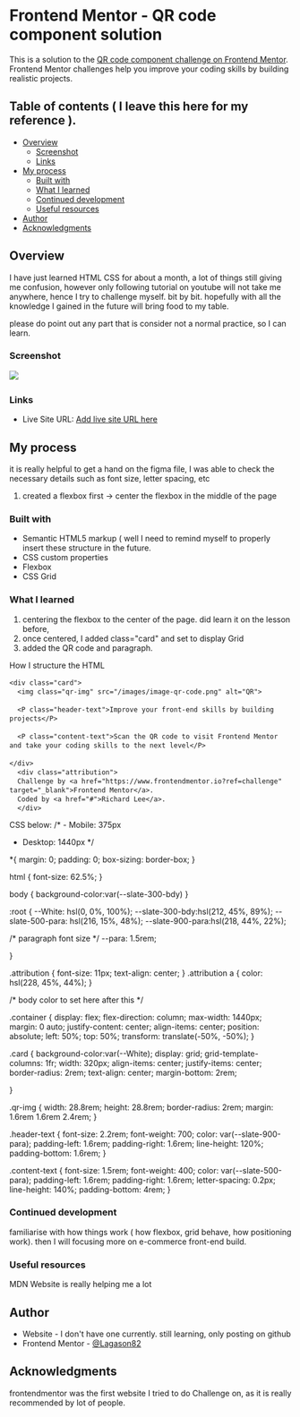 # Frontend Mentor - QR code component solution

This is a solution to the [QR code component challenge on Frontend Mentor](https://www.frontendmentor.io/challenges/qr-code-component-iux_sIO_H). Frontend Mentor challenges help you improve your coding skills by building realistic projects. 

## Table of contents ( I leave this here for my reference ).

- [Overview](#overview)
  - [Screenshot](#screenshot)
  - [Links](#links)
- [My process](#my-process)
  - [Built with](#built-with)
  - [What I learned](#what-i-learned)
  - [Continued development](#continued-development)
  - [Useful resources](#useful-resources)
- [Author](#author)
- [Acknowledgments](#acknowledgments)


## Overview

I have just learned HTML CSS for about a month, a lot of things still giving me confusion, however only following tutorial on youtube will not take me anywhere, hence I try to challenge myself. bit by bit. hopefully with all the knowledge I gained in the future will bring food to my table. 

please do point out any part that is consider not a normal practice, so I can learn.

### Screenshot

![](./screenshot.jpg)


### Links

- Live Site URL: [Add live site URL here](https://your-live-site-url.com)

## My process

it is really helpful to get a hand on the figma file, I was able to check the necessary details such as font size, letter spacing, etc

1. created a flexbox first -> center the flexbox in the middle of the page

### Built with

- Semantic HTML5 markup ( well I need to remind myself to properly insert these structure in the future.
- CSS custom properties
- Flexbox
- CSS Grid


### What I learned

1. centering the flexbox to the center of the page. did learn it on the lesson before,
2. once centered, I added class="card" and set to display Grid
3. added the QR code and paragraph.

How I structure the HTML

<body>
  <div class="container">

    <div class="card">
      <img class="qr-img" src="/images/image-qr-code.png" alt="QR">

      <P class="header-text">Improve your front-end skills by building projects</P>

      <P class="content-text">Scan the QR code to visit Frontend Mentor and take your coding skills to the next level</P>

    </div>
      <div class="attribution">
      Challenge by <a href="https://www.frontendmentor.io?ref=challenge" target="_blank">Frontend Mentor</a>. 
      Coded by <a href="#">Richard Lee</a>.
      </div>
  </div>
</body>

CSS below:
/* - Mobile: 375px
- Desktop: 1440px */


*{
    margin: 0;
    padding: 0;
    box-sizing: border-box;
}

html {
    font-size: 62.5%;
}

body {
    background-color:var(--slate-300-bdy)
}

:root {
--White: hsl(0, 0%, 100%);
--slate-300-bdy:hsl(212, 45%, 89%);
--slate-500-para: hsl(216, 15%, 48%);
--slate-900-para:hsl(218, 44%, 22%);

/* paragraph font size */
--para: 1.5rem;

}

.attribution { font-size: 11px; text-align: center; }
.attribution a { color: hsl(228, 45%, 44%); }

/* body color to set here after this */

.container {
    display: flex;
    flex-direction: column;
    max-width: 1440px;
    margin: 0 auto;
    justify-content: center;
    align-items: center;
    position: absolute;
    left: 50%;
    top: 50%;
    transform: translate(-50%, -50%);
}

.card {
    background-color:var(--White);
    display: grid;
    grid-template-columns: 1fr;
    width: 320px;
    align-items: center;
    justify-items: center;
    border-radius: 2rem;
    text-align: center;
    margin-bottom: 2rem;
    
}

.qr-img {
    width: 28.8rem;
    height: 28.8rem;
    border-radius: 2rem;
    margin: 1.6rem 1.6rem 2.4rem; 
}

.header-text {
    font-size: 2.2rem;
    font-weight: 700;
    color: var(--slate-900-para);
    padding-left: 1.6rem;
    padding-right: 1.6rem;
    line-height: 120%;
    padding-bottom: 1.6rem;
}

.content-text {
    font-size: 1.5rem;
    font-weight: 400;
    color: var(--slate-500-para);
    padding-left: 1.6rem;
    padding-right: 1.6rem;
    letter-spacing: 0.2px;
    line-height: 140%;
    padding-bottom: 4rem;
}


### Continued development

familiarise with how things work ( how flexbox, grid behave, how positioning work). then I will focusing more on e-commerce front-end build.


### Useful resources

MDN Website is really helping me a lot


## Author

- Website - I don't have one currently. still learning, only posting on github
- Frontend Mentor - [@Lagason82](https://www.frontendmentor.io/profile/Lagason82)


## Acknowledgments

frontendmentor was the first website I tried to do Challenge on, as it is really recommended by lot of people.


